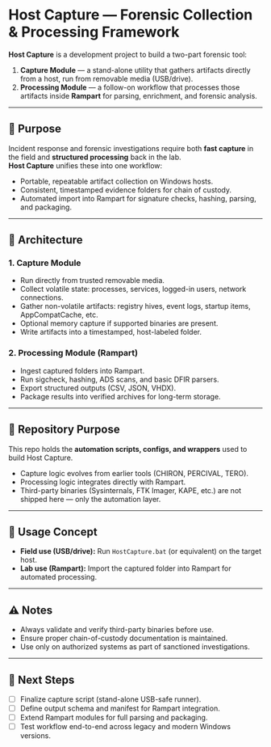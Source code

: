 # Host Capture — Forensic Collection & Processing Framework

**Host Capture** is a development project to build a two-part forensic tool:  

1. **Capture Module** — a stand-alone utility that gathers artifacts directly from a host, run from removable media (USB/drive).  
2. **Processing Module** — a follow-on workflow that processes those artifacts inside **Rampart** for parsing, enrichment, and forensic analysis.  

---

## 🎯 Purpose

Incident response and forensic investigations require both **fast capture** in the field and **structured processing** back in the lab.  
**Host Capture** unifies these into one workflow:  

- Portable, repeatable artifact collection on Windows hosts.  
- Consistent, timestamped evidence folders for chain of custody.  
- Automated import into Rampart for signature checks, hashing, parsing, and packaging.  

---

## 🧩 Architecture

### 1. Capture Module
- Run directly from trusted removable media.  
- Collect volatile state: processes, services, logged-in users, network connections.  
- Gather non-volatile artifacts: registry hives, event logs, startup items, AppCompatCache, etc.  
- Optional memory capture if supported binaries are present.  
- Write artifacts into a timestamped, host-labeled folder.  

### 2. Processing Module (Rampart)
- Ingest captured folders into Rampart.  
- Run sigcheck, hashing, ADS scans, and basic DFIR parsers.  
- Export structured outputs (CSV, JSON, VHDX).  
- Package results into verified archives for long-term storage.  

---

## 📂 Repository Purpose

This repo holds the **automation scripts, configs, and wrappers** used to build Host Capture.  

- Capture logic evolves from earlier tools (CHIRON, PERCIVAL, TERO).  
- Processing logic integrates directly with Rampart.  
- Third-party binaries (Sysinternals, FTK Imager, KAPE, etc.) are not shipped here — only the automation layer.  

---

## 🚀 Usage Concept

- **Field use (USB/drive):** Run `HostCapture.bat` (or equivalent) on the target host.  
- **Lab use (Rampart):** Import the captured folder into Rampart for automated processing.  

---

## ⚠️ Notes

- Always validate and verify third-party binaries before use.  
- Ensure proper chain-of-custody documentation is maintained.  
- Use only on authorized systems as part of sanctioned investigations.  

---

## 📌 Next Steps

- [ ] Finalize capture script (stand-alone USB-safe runner).  
- [ ] Define output schema and manifest for Rampart integration.  
- [ ] Extend Rampart modules for full parsing and packaging.  
- [ ] Test workflow end-to-end across legacy and modern Windows versions.  
